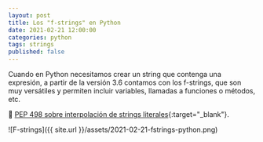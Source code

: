 ```yaml
---
layout: post
title: Los "f-strings" en Python
date: 2021-02-21 12:00:00
categories: python
tags: strings
published: false
---
```


Cuando en Python necesitamos crear un string que contenga una expresión, a partir de la versión 3.6 contamos con los f-strings, que son muy versátiles y permiten incluir variables, llamadas a funciones o métodos, etc.

📑 [PEP 498 sobre interpolación de strings literales](https://www.python.org/dev/peps/pep-0498/){:target="_blank"}.

![F-strings]({{ site.url }}/assets/2021-02-21-fstrings-python.png)

